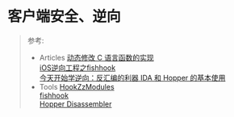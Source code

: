 # 客户端安全、逆向


> 参考:
> 
> - Articles
> [动态修改 C 语言函数的实现](https://draveness.me/fishhook)  
> [iOS逆向工程之fishhook](http://www.cocoachina.com/ios/20170712/19824.html)  
> [今天开始学逆向：反汇编的利器 IDA 和 Hopper 的基本使用](https://niyaoyao.github.io/2017/01/18/Learning-Reverse-From-Today-D3/)  
> - Tools
> [HookZzModules](https://github.com/jmpews/HookZzModules)  
> [fishhook](https://github.com/facebook/fishhook)  
> [Hopper Disassembler](https://www.hopperapp.com)  


